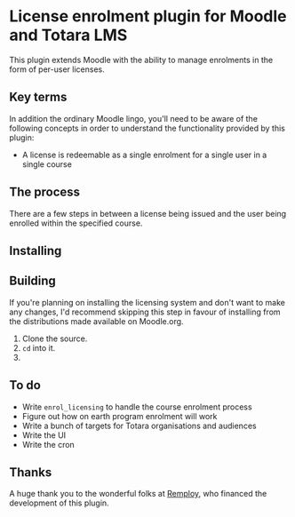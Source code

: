 # License enrolment plugin for Moodle and Totara LMS

This plugin extends Moodle with the ability to manage enrolments in the form of
per-user licenses.

## Key terms

In addition the ordinary Moodle lingo, you'll need to be aware of the following
concepts in order to understand the functionality provided by this plugin:

* A license is redeemable as a single enrolment for a single user in a single course

## The process

There are a few steps in between a license being issued and the user being
enrolled within the specified course.

## Installing

## Building

If you're planning on installing the licensing system and don't want to make any
changes, I'd recommend skipping this step in favour of installing from the
distributions made available on Moodle.org.

1. Clone the source.
2. ```cd``` into it.
3.

## To do

* Write ```enrol_licensing``` to handle the course enrolment process
* Figure out how on earth program enrolment will work
* Write a bunch of targets for Totara organisations and audiences
* Write the UI
* Write the cron

## Thanks

A huge thank you to the wonderful folks at [Remploy](http://remploy.co.uk/), who
financed the development of this plugin.
